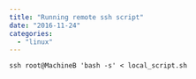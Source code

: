 ```yaml
---
title: "Running remote ssh script"
date: "2016-11-24"
categories: 
  - "linux"
---
```


```
ssh root@MachineB 'bash -s' < local_script.sh

```
